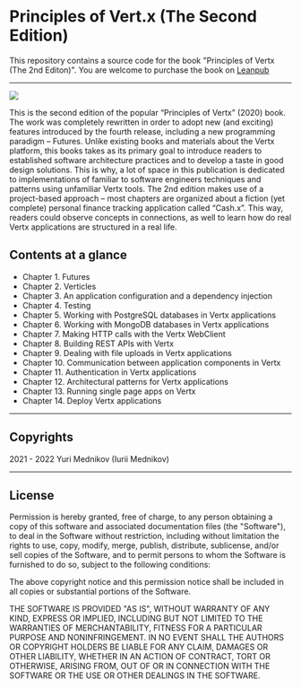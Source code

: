 # Principles of Vert.x (The Second Edition)

This repository contains a source code for the book "Principles of Vertx (The 2nd Editon)". You are welcome to purchase the book on [Leanpub](https://leanpub.com/principlesofvertx2)

---

![](https://yurimednikov.tech/wp-content/uploads/2022/07/principles-of-vertx-2ndedition-yuri-mednikov.jpg)

This is the second edition of the popular “Principles of Vertx” (2020) book. The work was completely rewritten in order to adopt new (and exciting) features introduced by the fourth release, including a new programming paradigm – Futures. Unlike existing books and materials about the Vertx platform, this books takes as its primary goal to introduce readers to established software architecture practices and to develop a taste in good design solutions. This is why, a lot of space in this publication is dedicated to implementations of familiar to software engineers techniques and patterns using unfamiliar Vertx tools. The 2nd edition makes use of a project-based approach – most chapters are organized about a fiction (yet complete) personal finance tracking application called “Cash.x”. This way, readers could observe concepts in connections, as well to learn how do real Vertx applications are structured in a real life.

## Contents at a glance

- Chapter 1. Futures
- Chapter 2. Verticles
- Chapter 3. An application configuration and a dependency injection
- Chapter 4. Testing
- Chapter 5. Working with PostgreSQL databases in Vertx applications
- Chapter 6. Working with MongoDB databases in Vertx applications
- Chapter 7. Making HTTP calls with the Vertx WebClient
- Chapter 8. Building REST APIs with Vertx
- Chapter 9. Dealing with file uploads in Vertx applications
- Chapter 10. Communication between application components in Vertx
- Chapter 11. Authentication in Vertx applications
- Chapter 12. Architectural patterns for Vertx applications
- Chapter 13. Running single page apps on Vertx
- Chapter 14. Deploy Vertx applications

----

## Copyrights

2021 - 2022 Yuri Mednikov (Iurii Mednikov)

----

## License

Permission is hereby granted, free of charge, to any person obtaining a copy of this software and associated documentation files (the "Software"), to deal in the Software without restriction, including without limitation the rights to use, copy, modify, merge, publish, distribute, sublicense, and/or sell copies of the Software, and to permit persons to whom the Software is furnished to do so, subject to the following conditions:

The above copyright notice and this permission notice shall be included in all copies or substantial portions of the Software.

THE SOFTWARE IS PROVIDED "AS IS", WITHOUT WARRANTY OF ANY KIND, EXPRESS OR IMPLIED, INCLUDING BUT NOT LIMITED TO THE WARRANTIES OF MERCHANTABILITY, FITNESS FOR A PARTICULAR PURPOSE AND NONINFRINGEMENT. IN NO EVENT SHALL THE AUTHORS OR COPYRIGHT HOLDERS BE LIABLE FOR ANY CLAIM, DAMAGES OR OTHER LIABILITY, WHETHER IN AN ACTION OF CONTRACT, TORT OR OTHERWISE, ARISING FROM, OUT OF OR IN CONNECTION WITH THE SOFTWARE OR THE USE OR OTHER DEALINGS IN THE SOFTWARE.
